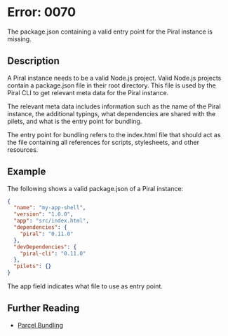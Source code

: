 # Error: 0070

The package.json containing a valid entry point for the Piral instance is missing.

## Description

A Piral instance needs to be a valid Node.js project. Valid Node.js projects contain a
package.json file in their root directory. This file is used by the Piral CLI to get
relevant meta data for the Piral instance.

The relevant meta data includes information such as the name of the Piral instance, the
additional typings, what dependencies are shared with the pilets, and what is the entry
point for bundling.

The entry point for bundling refers to the index.html file that should act as the file
containing all references for scripts, stylesheets, and other resources.

## Example

The following shows a valid package.json of a Piral instance:

```json
{
  "name": "my-app-shell",
  "version": "1.0.0",
  "app": "src/index.html",
  "dependencies": {
    "piral": "0.11.0"
  },
  "devDependencies": {
    "piral-cli": "0.11.0"
  },
  "pilets": {}
}
```

The app field indicates what file to use as entry point.

## Further Reading

- [Parcel Bundling](https://codeburst.io/bundle-your-web-application-with-parceljs-b4eee99bdb55)
